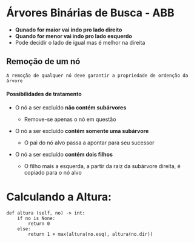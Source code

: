 # Árvores Binárias de Busca - ABB

* **Qunado for maior vai indo pro lado direito**
* **Quando for menor vai indo pro lado esquerdo**
* Pode decidir o lado de igual mas é melhor na direita

## Remoção de um nó
```
A remoção de qualquer nó deve garantir a propriedade de ordenção da árvore
```
#### Possibilidades de tratamento

* O nó a ser excluído **não contém subárvores**
    * Remove-se apenas o nó em questão

* O nó a ser excluído **contém somente uma subárvore**
    * O pai do nó alvo passa a apontar para seu sucessor

* O nó a ser excluído **contém dois filhos**
    * O filho mais a esquerda, a partir da raiz da subárvore direita, é copiado para o nó alvo


# Calculando a Altura:
```
def altura (self, no) -> int:
    if no is None:
        return 0
    else:
        return 1 + max(altura(no.esq), altura(no.dir))
```